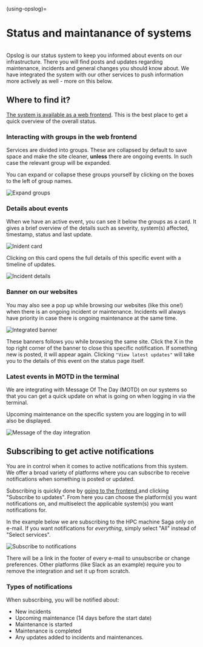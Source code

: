 (using-opslog)=

# Status and maintanance of systems

```{contents} Table of Contents
```

Opslog is our status system to keep you informed about events on our infrastructure.
There you will find posts and updates regarding maintenance, incidents and general changes you should know about.
We have integrated the system with our other services to push information more actively as well - more on this below.

## Where to find it?

[The system is available as a web frontend](https://opslog.sigma2.no). This is the best place to get a quick overview of the overall status.

### Interacting with groups in the web frontend
Services are divided into groups. These are collapsed by default to save space and make the site cleaner, **unless** there are ongoing events. In such case the relevant group will be expanded.  

You can expand or collapse these groups yourself by clicking on the boxes to the left of group names.

![Expand groups](img/opslog-expand-groups.png "Expand groups")

### Details about events

When we have an active event, you can see it below the groups as a card. It gives a brief overview of the details such as severity, system(s) affected, timestamp, status and last update. 

![Inident card](img/opslog-incident-card.png "Inident card")

Clicking on this card opens the full details of this specific event with a timeline of updates.

![Incident details](img/opslog-incident-details.png "Incident details")

### Banner on our websites

You may also see a pop up while browsing our websites (like this one!) when there is an ongoing incident or maintenance.
Incidents will always have priority in case there is ongoing maintenance at the same time.

![Integrated banner](img/opslog-banner.png "Integrated banner")

These banners follows you while browsing the same site. Click the X in the top right corner of the banner to close this specific notification. If something new is posted, it will appear again.
Clicking `"View latest updates"` will take you to the details of this event on the status page itself.

### Latest events in MOTD in the terminal

We are integrating with Message Of The Day (MOTD) on our systems so that you can get a quick update on what is going on when logging in via the terminal.

Upcoming maintenance on the specific system you are logging in to will also be displayed.

![Message of the day integration](img/opslog-motd.png "Message of the day integration")

## Subscribing to get active notifications

You are in control when it comes to active notifications from this system.  
We offer a broad variety of platforms where you can subscribe to receive notifications when something is posted or updated.

Subscribing is quickly done by [going to the frontend ](https://opslog.sigma2.no) and clicking "Subscribe to updates". From here you can choose the platform(s) you want notifications on, and multiselect the applicable system(s) you want notifications for.

In the example below we are subscribing to the HPC machine Saga only on e-mail. If you want notifications for _everything_, simply select "All" instead of "Select services".

![Subscribe to notifications](img/opslog-subscribe.png "Subscribe to notifications")

There will be a link in the footer of every e-mail to unsubscribe or change preferences. Other platforms (like Slack as an example) require you to remove the integration and set it up from scratch.

### Types of notifications

When subscribing, you will be notified about:
* New incidents
* Upcoming maintenance (14 days before the start date)
* Maintenance is started
* Maintenance is completed
* Any updates added to incidents and maintenances.
